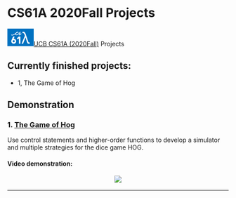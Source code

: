 # CS61A 2020Fall Projects

![](demo/CS61A.png)[UCB CS61A (2020Fall)](https://inst.eecs.berkeley.edu/~cs61a/fa20/) Projects

## Currently finished projects:
- 1, The Game of Hog

## Demonstration

### 1. [The Game of Hog](https://github.com/ZhuoyunZhong/CS61A-20Fall-Projects/tree/master/P1-hog)

Use control statements and higher-order functions to develop a simulator and multiple strategies for the dice game HOG.

#### Video demonstration:
<p align="center">
  	<a href="https://www.youtube.com/watch?v=6csFn21axXY">
  		<img src="./demonstration/P1.gif"/>
	</a>
</p>

---